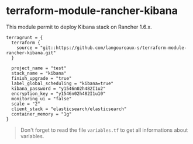 # terraform-module-rancher-kibana

This module permit to deploy Kibana stack on Rancher 1.6.x.

```
terragrunt = {
  terraform {
    source = "git::https://github.com/langoureaux-s/terraform-module-rancher-kibana.git"
  }
  
  project_name = "test"
  stack_name = "kibana"
  finish_upgrade = "true"
  label_global_scheduling = "kibana=true"
  kibana_password = "y1546n02h482I1u2"
  encryption_key = "y1546n02h482I1u10"
  monitoring_ui = "false"
  scale = "2"
  client_stack = "elasticsearch/elasticsearch"
  container_memory = "1g"
}
```

> Don't forget to read the file `variables.tf` to get all informations about variables.